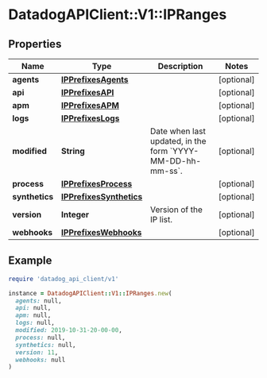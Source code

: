 # DatadogAPIClient::V1::IPRanges

## Properties

| Name | Type | Description | Notes |
| ---- | ---- | ----------- | ----- |
| **agents** | [**IPPrefixesAgents**](IPPrefixesAgents.md) |  | [optional] |
| **api** | [**IPPrefixesAPI**](IPPrefixesAPI.md) |  | [optional] |
| **apm** | [**IPPrefixesAPM**](IPPrefixesAPM.md) |  | [optional] |
| **logs** | [**IPPrefixesLogs**](IPPrefixesLogs.md) |  | [optional] |
| **modified** | **String** | Date when last updated, in the form &#x60;YYYY-MM-DD-hh-mm-ss&#x60;. | [optional] |
| **process** | [**IPPrefixesProcess**](IPPrefixesProcess.md) |  | [optional] |
| **synthetics** | [**IPPrefixesSynthetics**](IPPrefixesSynthetics.md) |  | [optional] |
| **version** | **Integer** | Version of the IP list. | [optional] |
| **webhooks** | [**IPPrefixesWebhooks**](IPPrefixesWebhooks.md) |  | [optional] |

## Example

```ruby
require 'datadog_api_client/v1'

instance = DatadogAPIClient::V1::IPRanges.new(
  agents: null,
  api: null,
  apm: null,
  logs: null,
  modified: 2019-10-31-20-00-00,
  process: null,
  synthetics: null,
  version: 11,
  webhooks: null
)
```

